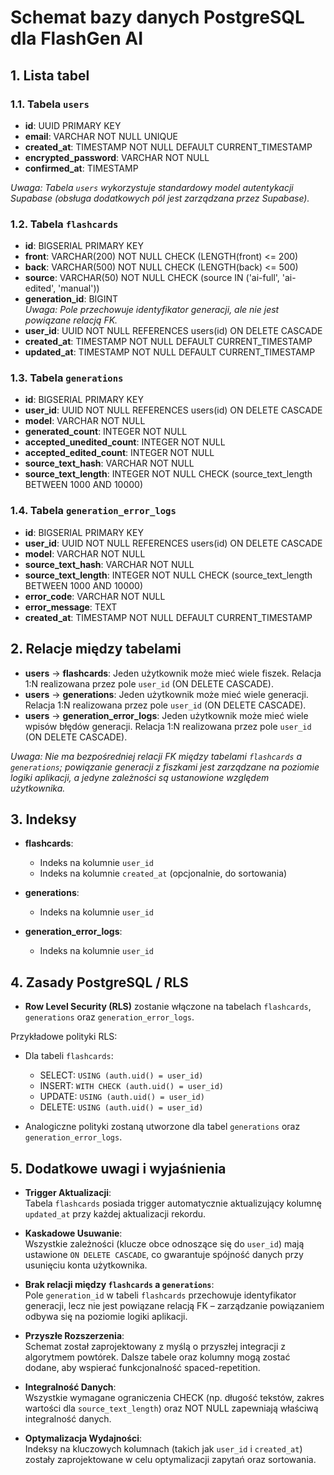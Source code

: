 # Schemat bazy danych PostgreSQL dla FlashGen AI

## 1. Lista tabel

### 1.1. Tabela `users`
- **id**: UUID PRIMARY KEY  
- **email**: VARCHAR NOT NULL UNIQUE  
- **created_at**: TIMESTAMP NOT NULL DEFAULT CURRENT_TIMESTAMP  
- **encrypted_password**: VARCHAR NOT NULL  
- **confirmed_at**: TIMESTAMP

*Uwaga: Tabela `users` wykorzystuje standardowy model autentykacji Supabase (obsługa dodatkowych pól jest zarządzana przez Supabase).*

### 1.2. Tabela `flashcards`
- **id**: BIGSERIAL PRIMARY KEY  
- **front**: VARCHAR(200) NOT NULL CHECK (LENGTH(front) <= 200)  
- **back**: VARCHAR(500) NOT NULL CHECK (LENGTH(back) <= 500)  
- **source**: VARCHAR(50) NOT NULL CHECK (source IN ('ai-full', 'ai-edited', 'manual'))  
- **generation_id**: BIGINT  
  *Uwaga: Pole przechowuje identyfikator generacji, ale nie jest powiązane relacją FK.*  
- **user_id**: UUID NOT NULL REFERENCES users(id) ON DELETE CASCADE  
- **created_at**: TIMESTAMP NOT NULL DEFAULT CURRENT_TIMESTAMP  
- **updated_at**: TIMESTAMP NOT NULL DEFAULT CURRENT_TIMESTAMP

### 1.3. Tabela `generations`
- **id**: BIGSERIAL PRIMARY KEY  
- **user_id**: UUID NOT NULL REFERENCES users(id) ON DELETE CASCADE  
- **model**: VARCHAR NOT NULL  
- **generated_count**: INTEGER NOT NULL  
- **accepted_unedited_count**: INTEGER NOT NULL  
- **accepted_edited_count**: INTEGER NOT NULL  
- **source_text_hash**: VARCHAR NOT NULL  
- **source_text_length**: INTEGER NOT NULL CHECK (source_text_length BETWEEN 1000 AND 10000)

### 1.4. Tabela `generation_error_logs`
- **id**: BIGSERIAL PRIMARY KEY  
- **user_id**: UUID NOT NULL REFERENCES users(id) ON DELETE CASCADE  
- **model**: VARCHAR NOT NULL  
- **source_text_hash**: VARCHAR NOT NULL  
- **source_text_length**: INTEGER NOT NULL CHECK (source_text_length BETWEEN 1000 AND 10000)  
- **error_code**: VARCHAR NOT NULL  
- **error_message**: TEXT  
- **created_at**: TIMESTAMP NOT NULL DEFAULT CURRENT_TIMESTAMP

## 2. Relacje między tabelami

- **users** → **flashcards**: Jeden użytkownik może mieć wiele fiszek. Relacja 1:N realizowana przez pole `user_id` (ON DELETE CASCADE).
- **users** → **generations**: Jeden użytkownik może mieć wiele generacji. Relacja 1:N realizowana przez pole `user_id` (ON DELETE CASCADE).
- **users** → **generation_error_logs**: Jeden użytkownik może mieć wiele wpisów błędów generacji. Relacja 1:N realizowana przez pole `user_id` (ON DELETE CASCADE).

*Uwaga: Nie ma bezpośredniej relacji FK między tabelami `flashcards` a `generations`; powiązanie generacji z fiszkami jest zarządzane na poziomie logiki aplikacji, a jedyne zależności są ustanowione względem użytkownika.*

## 3. Indeksy

- **flashcards**:  
  - Indeks na kolumnie `user_id`  
  - Indeks na kolumnie `created_at` (opcjonalnie, do sortowania)

- **generations**:  
  - Indeks na kolumnie `user_id`

- **generation_error_logs**:  
  - Indeks na kolumnie `user_id`

## 4. Zasady PostgreSQL / RLS

- **Row Level Security (RLS)** zostanie włączone na tabelach `flashcards`, `generations` oraz `generation_error_logs`.

Przykładowe polityki RLS:
- Dla tabeli `flashcards`:
  - SELECT: `USING (auth.uid() = user_id)`
  - INSERT: `WITH CHECK (auth.uid() = user_id)`
  - UPDATE: `USING (auth.uid() = user_id)`
  - DELETE: `USING (auth.uid() = user_id)`

- Analogiczne polityki zostaną utworzone dla tabel `generations` oraz `generation_error_logs`.

## 5. Dodatkowe uwagi i wyjaśnienia

- **Trigger Aktualizacji**:  
  Tabela `flashcards` posiada trigger automatycznie aktualizujący kolumnę `updated_at` przy każdej aktualizacji rekordu.

- **Kaskadowe Usuwanie**:  
  Wszystkie zależności (klucze obce odnoszące się do `user_id`) mają ustawione `ON DELETE CASCADE`, co gwarantuje spójność danych przy usunięciu konta użytkownika.

- **Brak relacji między `flashcards` a `generations`**:  
  Pole `generation_id` w tabeli `flashcards` przechowuje identyfikator generacji, lecz nie jest powiązane relacją FK – zarządzanie powiązaniem odbywa się na poziomie logiki aplikacji.

- **Przyszłe Rozszerzenia**:  
  Schemat został zaprojektowany z myślą o przyszłej integracji z algorytmem powtórek. Dalsze tabele oraz kolumny mogą zostać dodane, aby wspierać funkcjonalność spaced-repetition.

- **Integralność Danych**:  
  Wszystkie wymagane ograniczenia CHECK (np. długość tekstów, zakres wartości dla `source_text_length`) oraz NOT NULL zapewniają właściwą integralność danych.

- **Optymalizacja Wydajności**:  
  Indeksy na kluczowych kolumnach (takich jak `user_id` i `created_at`) zostały zaprojektowane w celu optymalizacji zapytań oraz sortowania. 